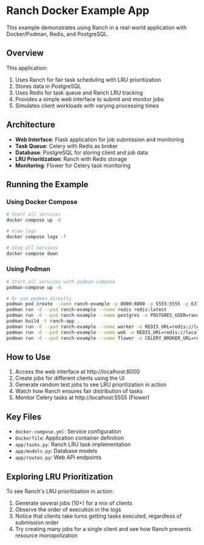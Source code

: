 # Ranch Docker Example App

This example demonstrates using Ranch in a real-world application with Docker/Podman, Redis, and PostgreSQL.

## Overview

This application:

1. Uses Ranch for fair task scheduling with LRU prioritization
2. Stores data in PostgreSQL
3. Uses Redis for task queue and Ranch LRU tracking
4. Provides a simple web interface to submit and monitor jobs
5. Simulates client workloads with varying processing times

## Architecture

- **Web Interface**: Flask application for job submission and monitoring
- **Task Queue**: Celery with Redis as broker
- **Database**: PostgreSQL for storing client and job data
- **LRU Prioritization**: Ranch with Redis storage
- **Monitoring**: Flower for Celery task monitoring

## Running the Example

### Using Docker Compose

```bash
# Start all services
docker compose up -d

# View logs
docker compose logs -f

# Stop all services
docker compose down
```

### Using Podman

```bash
# Start all services with podman-compose
podman-compose up -d

# Or use podman directly
podman pod create --name ranch-example -p 8000:8000 -p 5555:5555 -p 6379:6379 -p 5432:5432
podman run -d --pod ranch-example --name redis redis:latest
podman run -d --pod ranch-example --name postgres -e POSTGRES_USER=ranch_user -e POSTGRES_PASSWORD=ranch_password -e POSTGRES_DB=ranch_db postgres:latest
podman build -t ranch-app .
podman run -d --pod ranch-example --name worker -e REDIS_URL=redis://localhost:6379/0 -e DATABASE_URL=postgresql://ranch_user:ranch_password@localhost:5432/ranch_db ranch-app celery -A app.tasks worker --loglevel=info
podman run -d --pod ranch-example --name web -e REDIS_URL=redis://localhost:6379/0 -e DATABASE_URL=postgresql://ranch_user:ranch_password@localhost:5432/ranch_db ranch-app python app/main.py
podman run -d --pod ranch-example --name flower -e CELERY_BROKER_URL=redis://localhost:6379/0 -e FLOWER_PORT=5555 mher/flower:latest
```

## How to Use

1. Access the web interface at http://localhost:8000
2. Create jobs for different clients using the UI
3. Generate random test jobs to see LRU prioritization in action
4. Watch how Ranch ensures fair distribution of tasks
5. Monitor Celery tasks at http://localhost:5555 (Flower)

## Key Files

- `docker-compose.yml`: Service configuration
- `Dockerfile`: Application container definition
- `app/tasks.py`: Ranch LRU task implementation
- `app/models.py`: Database models
- `app/routes.py`: Web API endpoints

## Exploring LRU Prioritization

To see Ranch's LRU prioritization in action:

1. Generate several jobs (10+) for a mix of clients
2. Observe the order of execution in the logs
3. Notice that clients take turns getting tasks executed, regardless of submission order
4. Try creating many jobs for a single client and see how Ranch prevents resource monopolization